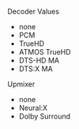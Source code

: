 Decoder Values
* none
* PCM
* TrueHD
* ATMOS TrueHD
* DTS-HD MA
* DTS:X MA

Upmixer
* none
* Neural:X
* Dolby Surround
